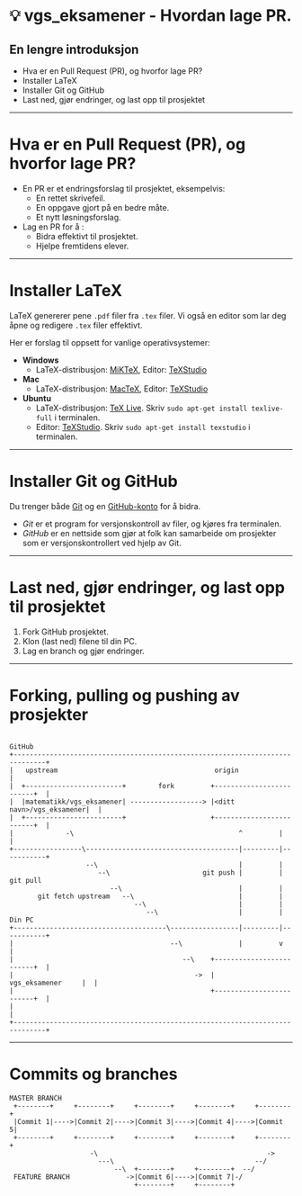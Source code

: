 <!-- page_number: true -->
<!-- $size: 16:9 -->

:bulb: vgs_eksamener - Hvordan lage PR.
=======================================

## En lengre introduksjon


- Hva er en Pull Request (PR), og hvorfor lage PR?
- Installer LaTeX
- Installer Git og GitHub
- Last ned, gjør endringer, og last opp til prosjektet

----

# Hva er en Pull Request (PR), og hvorfor lage PR?


- En PR er et endringsforslag til prosjektet, eksempelvis:
  - En rettet skrivefeil.
  - En oppgave gjort på en bedre måte.
  - Et nytt løsningsforslag.
- Lag en PR for å :
  - Bidra effektivt til prosjektet.
  - Hjelpe fremtidens elever.

----

# Installer LaTeX 


LaTeX genererer pene `.pdf` filer fra `.tex` filer. 
Vi også en editor som lar deg åpne og redigere `.tex` filer effektivt. 

Her er forslag til oppsett for vanlige operativsystemer:

- **Windows**
  * LaTeX-distribusjon: [MiKTeX](https://miktex.org/), Editor: [TeXStudio](http://texstudio.sourceforge.net/)
- **Mac**
  * LaTeX-distribusjon: [MacTeX](https://tug.org/mactex/mactex-download.html), Editor: [TeXStudio](http://texstudio.sourceforge.net/)
- **Ubuntu**
  * LaTeX-distribusjon: [TeX Live](https://tug.org/texlive/). Skriv `sudo apt-get install texlive-full` i terminalen.
  * Editor: [TeXStudio](http://texstudio.sourceforge.net/). Skriv `sudo apt-get install texstudio` i terminalen.
  
----

# Installer Git og GitHub

Du trenger både [Git](https://git-scm.com/downloads) og en [GitHub-konto](https://github.com/join) for å bidra.
- *Git* er et program for versjonskontroll av filer, og kjøres fra terminalen. 
- *GitHub* er en nettside som gjør at folk kan samarbeide om prosjekter som er versjonskontrollert ved hjelp av Git. 

----

# Last ned, gjør endringer, og last opp til prosjektet

1. Fork GitHub prosjektet.
2. Klon (last ned) filene til din PC.
3. Lag en branch og gjør endringer.

----

# Forking, pulling og pushing av prosjekter
```text                                                                     
                                                                        GitHub  
+------------------------------------------------------------------------------+
|   upstream                                       origin                      |
|  +------------------------+        fork         +-------------------------+  |
|  |matematikk/vgs_eksamener| ------------------> |<ditt navn>/vgs_eksamener|  |
|  +------------------------+                     +-------------------------+  |
|             -\                                         ^         |           |
+-----------------\--------------------------------------|---------|-----------+
                   --\                                   |         |            
                      --\                       git push |         | git pull   
                         --\                             |         |            
       git fetch upstream   --\                          |         |            
                               --\                       |         |            
                                  --\                    |         |      Din PC
+--------------------------------------\-----------------|---------|-----------+
|                                       --\              |         v           |
|                                          --\    +-------------------------+  |
|                                             ->  |       vgs_eksamener     |  |
|                                                 +-------------------------+  |
|                                                                              |
+------------------------------------------------------------------------------+
```

----

# Commits og branches

```text
MASTER BRANCH                                                         
 +--------+     +--------+     +--------+     +--------+     +--------+
 |Commit 1|---->|Commit 2|---->|Commit 3|---->|Commit 4|---->|Commit 5|
 +--------+     +--------+     +--------+     +--------+     +--------+
                    -\                                          ->     
                      ---\                                   --/       
                          --\  +--------+     +--------+  --/          
 FEATURE BRANCH              ->|Commit 6|---->|Commit 7|-/             
                               +--------+     +--------+               
                               
```



